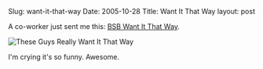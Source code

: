 Slug: want-it-that-way
Date: 2005-10-28
Title: Want It That Way
layout: post

A co-worker just sent me this: <a href="http://video.google.com/videoplay?docid=-6739710473912337648">BSB Want It That Way</a>.

<img alt="These Guys Really Want It That Way" class="at-xid-6a010534988cd3970b0120a55ce568970b" src="https://steveivy.typepad.com/.a/6a010534988cd3970b0120a55ce568970b-pi" title="These Guys Really Want It That Way" />

I&#39;m crying it&#39;s so funny. Awesome.
